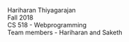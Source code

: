 Hariharan Thiyagarajan<br>
Fall 2018<br>
CS 518 - Webprogramming<br>
Team members - Hariharan and Saketh
